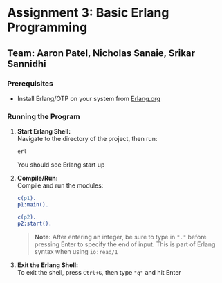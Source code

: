 # Assignment 3: Basic Erlang Programming
## Team: Aaron Patel, Nicholas Sanaie, Srikar Sannidhi

### Prerequisites
- Install Erlang/OTP on your system from [Erlang.org](https://www.erlang.org/downloads)

### Running the Program

1. **Start Erlang Shell:**  
    Navigate to the directory of the project, then run:
    ```sh
    erl
    ```
    You should see Erlang start up

2. **Compile/Run:**  
    Compile and run the modules:
    ```erlang
    c(p1).
    p1:main().

    c(p2).
    p2:start().
    ```
    > **Note:** After entering an integer, be sure to type in `"."` before pressing Enter to specify the end of input. This is part of Erlang syntax when using `io:read/1`

3. **Exit the Erlang Shell:**  
    To exit the shell, press `Ctrl+G`, then type `"q"` and hit Enter
